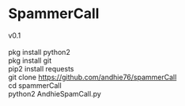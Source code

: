 # SpammerCall

v0.1<br><br>
pkg install python2<br>
pkg install git<br>
pip2 install requests<br>
git clone https://github.com/andhie76/spammerCall<br>
cd spammerCall<br>
python2 AndhieSpamCall.py
